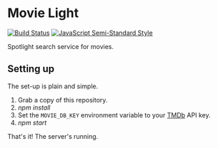 # Movie Light

[![Build Status](https://travis-ci.org/sigv/movielight.svg?branch=master)](https://travis-ci.org/sigv/movielight)
[![JavaScript Semi-Standard Style](https://img.shields.io/badge/code%20style-semistandard-brightgreen.svg?style=flat-square)](https://github.com/Flet/semistandard)

Spotlight search service for movies.

## Setting up

The set-up is plain and simple.

1. Grab a copy of this repository.
2. _npm install_
3. Set the `MOVIE_DB_KEY` environment variable to your [TMDb](https://www.themoviedb.org/) API key.
4. _npm start_

That's it! The server's running.
